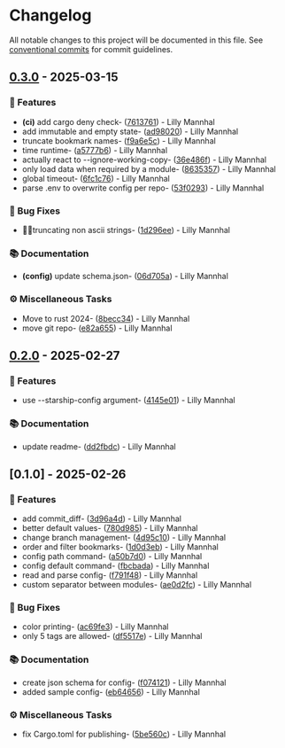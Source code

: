# Changelog

All notable changes to this project will be documented in this file. See [conventional commits](https://www.conventionalcommits.org/) for commit guidelines.

## [0.3.0](https://gitlab.com/lanastara_foss/starship-jj/-/compare/v0.2.0..v0.3.0) - 2025-03-15

### 🚀 Features

- **(ci)** add cargo deny check- ([7613761](https://gitlab.com/lanastara_foss/starship-jj/-/commit/761376106e8c21176ee5c32275c682f0bb36a0d0)) - Lilly Mannhal
- add immutable and empty state- ([ad98020](https://gitlab.com/lanastara_foss/starship-jj/-/commit/ad98020a6c9b6132f7783c87ac1bb4cd8fdbd1a4)) - Lilly Mannhal
- truncate bookmark names- ([f9a6e5c](https://gitlab.com/lanastara_foss/starship-jj/-/commit/f9a6e5c9e33f27b9597962d9bfba03ac827e1ce8)) - Lilly Mannhal
- time runtime- ([a5777b6](https://gitlab.com/lanastara_foss/starship-jj/-/commit/a5777b6a6dd30456fd98e5309ddbec70edebfec8)) - Lilly Mannhal
- actually react to --ignore-working-copy- ([36e486f](https://gitlab.com/lanastara_foss/starship-jj/-/commit/36e486f8c03139807d162af4d9606c950bf645c4)) - Lilly Mannhal
- only load data when required by a module- ([8635357](https://gitlab.com/lanastara_foss/starship-jj/-/commit/8635357c45249dba77bfb8e81d80eb1607a8dca9)) - Lilly Mannhal
- global timeout- ([6fc1c76](https://gitlab.com/lanastara_foss/starship-jj/-/commit/6fc1c76c0bbb6b5f5b56cfb7f2c752862b103743)) - Lilly Mannhal
- parse .env to overwrite config per repo- ([53f0293](https://gitlab.com/lanastara_foss/starship-jj/-/commit/53f0293328727ce87a00750ad3cbeb988bebbeb3)) - Lilly Mannhal

### 🐛 Bug Fixes

- 🦀🦀truncating non ascii strings- ([1d296ee](https://gitlab.com/lanastara_foss/starship-jj/-/commit/1d296ee80eeb677616e60a06738fc3a06d882853)) - Lilly Mannhal

### 📚 Documentation

- **(config)** update schema.json- ([06d705a](https://gitlab.com/lanastara_foss/starship-jj/-/commit/06d705af1eb26d55e84da928abae1d37ae23cc15)) - Lilly Mannhal

### ⚙️ Miscellaneous Tasks

- Move to rust 2024- ([8becc34](https://gitlab.com/lanastara_foss/starship-jj/-/commit/8becc3440a7ebca11c8406657a6e6a0e7fd9ae8d)) - Lilly Mannhal
- move git repo- ([e82a655](https://gitlab.com/lanastara_foss/starship-jj/-/commit/e82a655b1eb7f79d62425de3f3e495f566af65f4)) - Lilly Mannhal
## [0.2.0](https://gitlab.com/lanastara_foss/starship-jj/-/compare/v0.1.0..v0.2.0) - 2025-02-27

### 🚀 Features

- use --starship-config argument- ([4145e01](https://gitlab.com/lanastara_foss/starship-jj/-/commit/4145e014505c046b25672bf48fb1718d00047a2d)) - Lilly Mannhal

### 📚 Documentation

- update readme- ([dd2fbdc](https://gitlab.com/lanastara_foss/starship-jj/-/commit/dd2fbdc2a7449029bbbed175df3ca881bd0da70b)) - Lilly Mannhal
## [0.1.0] - 2025-02-26

### 🚀 Features

- add commit_diff- ([3d96a4d](https://gitlab.com/lanastara_foss/starship-jj/-/commit/3d96a4d6f20134118983c51daf4a30cc7fa851c9)) - Lilly Mannhal
- better default values- ([780d985](https://gitlab.com/lanastara_foss/starship-jj/-/commit/780d985d6a653cd8d42d571696de7a35c0ad1e8f)) - Lilly Mannhal
- change branch management- ([4d95c10](https://gitlab.com/lanastara_foss/starship-jj/-/commit/4d95c10182c20b1aeedfa371b1792c255550800f)) - Lilly Mannhal
- order and filter bookmarks- ([1d0d3eb](https://gitlab.com/lanastara_foss/starship-jj/-/commit/1d0d3eb23ab5c8888c54413f2d53beaa64d1b098)) - Lilly Mannhal
- config path command- ([a50b7d0](https://gitlab.com/lanastara_foss/starship-jj/-/commit/a50b7d00111388e047106a6e2b6330b66ae4a979)) - Lilly Mannhal
- config default command- ([fbcbada](https://gitlab.com/lanastara_foss/starship-jj/-/commit/fbcbadafa81d29684b0f171e6010b8b6bbd187e5)) - Lilly Mannhal
- read and parse config- ([f791f48](https://gitlab.com/lanastara_foss/starship-jj/-/commit/f791f48a8740119b38930ca928b494810cbfeaee)) - Lilly Mannhal
- custom separator between modules- ([ae0d2fc](https://gitlab.com/lanastara_foss/starship-jj/-/commit/ae0d2fc292fd430bea862cb57737ab37a94bf2ee)) - Lilly Mannhal

### 🐛 Bug Fixes

- color printing- ([ac69fe3](https://gitlab.com/lanastara_foss/starship-jj/-/commit/ac69fe3d9909933cb722a8c043182f7eb9bb78aa)) - Lilly Mannhal
- only 5 tags are allowed- ([df5517e](https://gitlab.com/lanastara_foss/starship-jj/-/commit/df5517e82eefb5ae263f8dd06afc847b24b87c2b)) - Lilly Mannhal

### 📚 Documentation

- create json schema for config- ([f074121](https://gitlab.com/lanastara_foss/starship-jj/-/commit/f074121900b447eea302fc5f4119d4d00fb3ee3d)) - Lilly Mannhal
- added sample config- ([eb64656](https://gitlab.com/lanastara_foss/starship-jj/-/commit/eb64656dffc5f134fdfbc20f42579a8f29f802d8)) - Lilly Mannhal

### ⚙️ Miscellaneous Tasks

- fix Cargo.toml for publishing- ([5be560c](https://gitlab.com/lanastara_foss/starship-jj/-/commit/5be560cbc190aba58c7a358e3290324e06c4ea79)) - Lilly Mannhal

